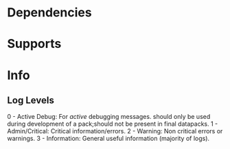 
# Dependencies

# Supports

# Info
## Log Levels
0 - Active Debug: For *active* debugging messages. should only be used during development of a pack;should not be present in final datapacks.
1 - Admin/Critical:  Critical information/errors.
2 - Warning: Non critical errors or warnings.
3 - Information: General useful information (majority of logs).